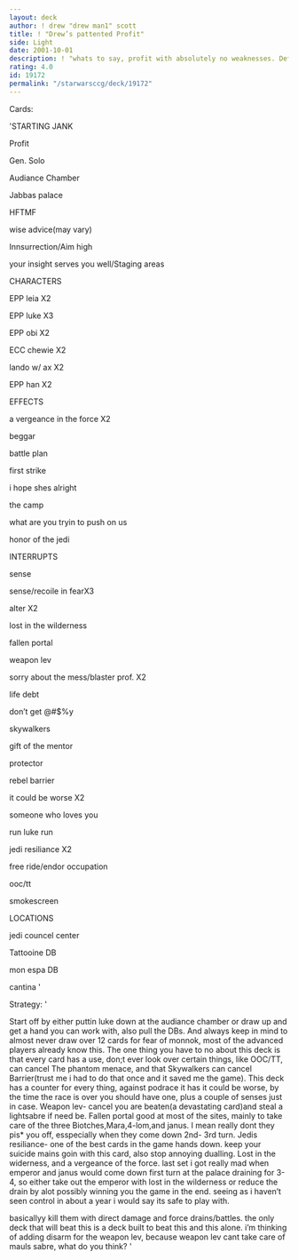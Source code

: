 ```yaml
---
layout: deck
author: ! drew "drew man1" scott
title: ! "Drew’s pattented Profit"
side: Light
date: 2001-10-01
description: ! "whats to say, profit with absolutely no weaknesses. Definitly gonna go 4-0 at worlds."
rating: 4.0
id: 19172
permalink: "/starwarsccg/deck/19172"
---
```

Cards: 

'STARTING JANK

Profit

Gen. Solo

Audiance Chamber

Jabbas palace

HFTMF

wise advice(may vary)

Innsurrection/Aim high

your insight serves you well/Staging areas


CHARACTERS

EPP leia X2

EPP luke X3

EPP obi X2

ECC chewie X2

lando w/ ax X2

EPP han X2


EFFECTS

a vergeance in the force X2

beggar

battle plan

first strike

i hope shes alright

the camp

what are you tryin to push on us

honor of the jedi


INTERRUPTS

sense

sense/recoile in fearX3

alter X2

lost in the wilderness

fallen portal

weapon lev

sorry about the mess/blaster prof. X2

life debt

don’t get @#$%y

skywalkers

gift of the mentor

protector

rebel barrier

it could be worse X2

someone who loves you

run luke run

jedi resiliance X2

free ride/endor occupation

ooc/tt

smokescreen


LOCATIONS

jedi councel center

Tattooine DB

mon espa DB

cantina '

Strategy: '

Start off by either puttin luke down at the audiance chamber or draw up and get a hand you can work with, also pull the DBs. And always keep in mind to almost never draw over 12 cards for fear of monnok, most of the advanced players already know this. The one thing you have to no about this deck is that every card has a use, don;t ever look over certain things, like OOC/TT, can cancel The phantom menace, and that Skywalkers can cancel Barrier(trust me i had to do that once and it saved me the game). This deck has a counter for every thing, against podrace it has it could be worse, by the time the race is over you should have one, plus a couple of senses just in case. Weapon lev- cancel you are beaten(a devastating card)and steal a lightsabre if need be. Fallen portal good at most of the sites, mainly to take care of the three Biotches,Mara,4-lom,and janus. I mean really dont they pis* you off, esspecially when they come down 2nd- 3rd turn. Jedis resiliance- one of the best cards in the game hands down. keep your suicide mains goin with this card, also stop annoying dualling. Lost in the widerness, and a vergeance of the force. last set i got really mad when emperor and janus would come down first turn at the palace draining for 3-4, so either take out the emperor with lost in the wilderness or reduce the drain by alot possibly winning you the game in the end. seeing as i haven’t seen control in about a year i would say its safe to play with.

basicallyy kill them with direct damage and force drains/battles. the only deck that will beat this is a deck built to beat this and this alone. i’m thinking of adding disarm for the weapon lev, because weapon lev cant take care of mauls sabre, what do you think? '
